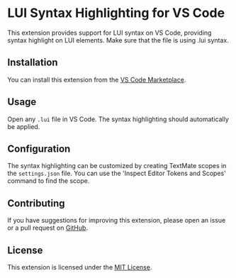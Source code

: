 # LUI Syntax Highlighting for VS Code

This extension provides support for LUI syntax on VS Code, providing syntax highlight on LUI elements. Make sure that the file is using .lui syntax.

## Installation

You can install this extension from the [VS Code Marketplace](link-to-your-extension-on-the-marketplace).

## Usage

Open any `.lui` file in VS Code. The syntax highlighting should automatically be applied.

## Configuration

The syntax highlighting can be customized by creating TextMate scopes in the `settings.json` file. You can use the 'Inspect Editor Tokens and Scopes' command to find the scope.

## Contributing

If you have suggestions for improving this extension, please open an issue or a pull request on [GitHub](https://github.com/hrsantiago/lui_syntax).

## License

This extension is licensed under the [MIT License](https://github.com/hrsantiago/lui_syntax/blob/master/LICENSE.md).